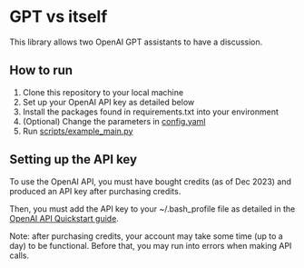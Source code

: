 # GPT vs itself
This library allows two OpenAI GPT assistants to have a discussion.

## How to run
1. Clone this repository to your local machine
2. Set up your OpenAI API key as detailed below
3. Install the packages found in requirements.txt into your environment
4. (Optional) Change the parameters in [config.yaml](config.yaml)
5. Run [scripts/example_main.py](scripts/example_main.py)

## Setting up the API key
To use the OpenAI API, you must have bought credits (as of Dec 2023)
and produced an API key after purchasing credits.

Then, you must add the API key to your ~/.bash_profile file as detailed in the
[OpenAI API Quickstart guide](https://platform.openai.com/docs/quickstart?context=python).

Note: after purchasing credits, your account may take some time (up to a day) to
be functional. Before that, you may run into errors when making API calls.
